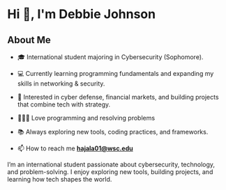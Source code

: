 # Hi 👋, I'm Debbie Johnson
## About Me

- 🎓 International student majoring in Cybersecurity (Sophomore).

- 💻 Currently learning programming fundamentals and expanding my skills in networking & security.

- 🚀 Interested in cyber defense, financial markets, and building projects that combine tech with strategy.

- 👨🏻‍💻 Love programming and resolving problems

- 📚 Always exploring new tools, coding practices, and frameworks.

- 📫 How to reach me **hajala01@wsc.edu**


I’m an international student passionate about cybersecurity, technology, and problem-solving. I enjoy exploring new tools, building projects, and learning how tech shapes the world.
